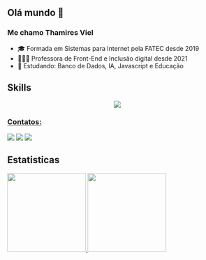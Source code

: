 ## Olá mundo 👋
### Me chamo Thamires Viel
- 🎓 Formada em Sistemas para Internet pela FATEC desde 2019
- 👩🏼‍🏫 Professora de Front-End e Inclusão digital desde 2021
- 🌱 Estudando: Banco de Dados, IA, Javascript e Educação

## Skills
<p align="center">
  <a href="https://skillicons.dev">
    <a href="https://skillicons.dev">
      <img src="https://skillicons.dev/icons?i=html,css,js,c,bootstrap,xd,ai,ps,figma,git,github,vscode" /
 </a>
</p>


### Contatos:

<div>
<a href="https://instagram.com/thamiresviel" target="_blank"><img src="https://img.shields.io/badge/-Instagram-%23E4405F?style=for-the-badge&logo=instagram&logoColor=white" target="_blank"></a>
<a href = "mailto:vielthamires@gmail.com"><img src="https://img.shields.io/badge/Gmail-D14836?style=for-the-badge&logo=gmail&logoColor=white" target="_blank"></a>
<a href="https://www.linkedin.com/in/thamiresviel" target="_blank"><img src="https://img.shields.io/badge/-LinkedIn-%230077B5?style=for-the-badge&logo=linkedin&logoColor=white" target="_blank"></a>   
</div>

## Estatisticas

<div>
<a href="https://github.com/thamiresviel">
<img height="180em" src="https://github-readme-stats.vercel.app/api/top-langs/?username=thamiresviel&layout=compact&langs_count=7&theme=radical"/>
<img height="180em" src="https://github-readme-stats.vercel.app/api?username=thamiresviel&show_icons=true&theme=radical&include_all_commits=true&count_private=true"/>
</div>

<!--
**thamiresviel/thamiresviel** is a ✨ _special_ ✨ repository because its `README.md` (this file) appears on your GitHub profile.

Here are some ideas to get you started:

- 🔭 I’m currently working on ...
- 🌱 I’m currently learning ...
- 👯 I’m looking to collaborate on ...
- 🤔 I’m looking for help with ...
- 💬 Ask me about ...
- 📫 How to reach me: ...
- 😄 Pronouns: ...
- ⚡ Fun fact: ...
-->
